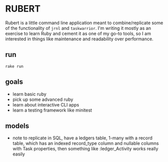 # RUBERT

Rubert is a little command line application meant to combine/replicate some of the functionality of `jrnl` and `taskwarrior`. I'm writing it mostly as an exercise to learn Ruby and cement it as one of my go-to tools, so I am interested in things like maintenance and readability over performance.  

## run
`rake run`

## goals
- learn basic ruby
- pick up some advanced ruby
- learn about interactive CLI apps
- learn a testing framework like minitest

## models

* note to replicate in SQL, have a ledgers table, 1-many with a record table, which has an indexed record_type column and nullable columns with Task properties, then something like :ledger_Activity works really easily

